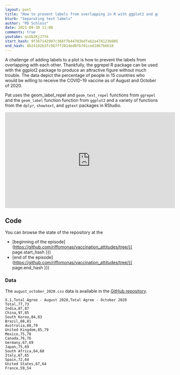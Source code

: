 ```yaml
---
layout: post
title: "How to prevent labels from overlapping in R with ggplot2 and ggrepel packages (CC150)"
blurb: "Separating text labels"
author: "PD Schloss"
date: 2021-09-30 11:00
comments: true
youtube: qsUb2KjJ7tk
start_hash: 9f367142997c366f7b44703bdfab2a478123b985
end_hash: 4b24162b3fc967ff201ded0fb701ced1867b6618
---
```


A challenge of adding labels to a plot is how to prevent the labels from overlapping with each other. Thankfully, the ggrepel R package can be used with the ggplot2 package to produce an attractive figure without much trouble. The data depict the percentage of people in 15 countries who would be willing to receive the COVID-19 vaccine as of August and October of 2020.

Pat uses the geom_label_repel and `geom_text_repel` functions from `ggrepel` and the `geom_label` function function from `ggplot2` and a variety of functions from the `dplyr`, `showtext`, and `ggtext` packages in RStudio.

<iframe style="margin: 0 auto;display:block;" width="560" height="315" src="https://www.youtube.com/embed/{{ page.youtube }}" frameborder="0" allow="accelerometer; autoplay; encrypted-media; gyroscope; picture-in-picture" allowfullscreen></iframe>


## Code

You can browse the state of the repository at the
* [beginning of the episode](https://github.com/riffomonas/vaccination_attitudes/tree/{{ page.start_hash }})
* [end of the episode](https://github.com/riffomonas/vaccination_attitudes/tree/{{ page.end_hash }})


### Data

The `august_october_2020.csv` data is available in the [GitHub repository](https://raw.githubusercontent.com/riffomonas/vaccination_attitudes/3f39b9e09618144874ced760c9a6332498e3a19c/august_october_2020.csv).

```
X.1,Total Agree - August 2020,Total Agree - October 2020
Total,77,73
India,87,87
China,97,85
South Korea,84,83
Brazil,88,81
Australia,88,79
United Kingdom,85,79
Mexico,75,78
Canada,76,76
Germany,67,69
Japan,75,69
South Africa,64,68
Italy,67,65
Spain,72,64
United States,67,64
France,59,54
```
